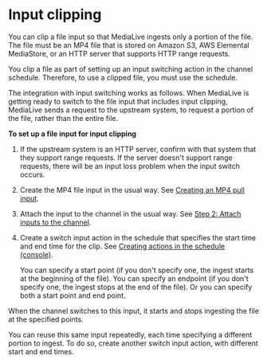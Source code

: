 # Input clipping<a name="input-clipping"></a>

You can clip a file input so that MediaLive ingests only a portion of the file\. The file must be an MP4 file that is stored on Amazon S3, AWS Elemental MediaStore, or an HTTP server that supports HTTP range requests\.

You clip a file as part of setting up an input switching action in the channel schedule\. Therefore, to use a clipped file, you must use the schedule\. 

The integration with input switching works as follows\. When MediaLive is getting ready to switch to the file input that includes input clipping, MediaLive sends a request to the upstream system, to request a portion of the file, rather than the entire file\.

**To set up a file input for input clipping**

1. If the upstream system is an HTTP server, confirm with that system that they support range requests\. If the server doesn't support range requests, there will be an input loss problem when the input switch occurs\.

1. Create the MP4 file input in the usual way\. See [Creating an MP4 pull input](mp4-pull-input.md)\.

1. Attach the input to the channel in the usual way\. See [Step 2: Attach inputs to the channel](creating-a-channel-step2.md)\. 

1. Create a switch input action in the schedule that specifies the start time and end time for the clip\. See [Creating actions in the schedule \(console\)](schedule-using-console-create.md)\.

   You can specify a start point \(if you don't specify one, the ingest starts at the beginning of the file\)\. You can specify an endpoint \(if you don't specify one, the ingest stops at the end of the file\)\. Or you can specify both a start point and end point\.

When the channel switches to this input, it starts and stops ingesting the file at the specified points\.

You can reuse this same input repeatedly, each time specifying a different portion to ingest\. To do so, create another switch input action, with different start and end times\. 